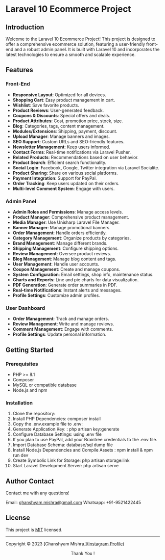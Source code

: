 # Laravel 10 Ecommerce Project

## Introduction

Welcome to the Laravel 10 Ecommerce Project! This project is designed to offer a comprehensive ecommerce solution, featuring a user-friendly front-end and a robust admin panel. It is built with Laravel 10 and incorporates the latest technologies to ensure a smooth and scalable experience.

## Features

### Front-End
- **Responsive Layout**: Optimized for all devices.
- **Shopping Cart**: Easy product management in cart.
- **Wishlist**: Save favorite products.
- **Product Reviews**: User-generated feedback.
- **Coupons & Discounts**: Special offers and deals.
- **Product Attributes**: Cost, promotion price, stock, size.
- **Blog**: Categories, tags, content management.
- **Modules/Extensions**: Shipping, payment, discount.
- **Upload Manager**: Manage banners and images.
- **SEO Support**: Custom URLs and SEO-friendly features.
- **Newsletter Management**: Keep users informed.
- **Contact Forms**: Real-time notifications via Laravel Pusher.
- **Related Products**: Recommendations based on user behavior.
- **Product Search**: Efficient search functionality.
- **Social Login**: Facebook, Google, Twitter integration via Laravel Socialite.
- **Product Sharing**: Share on various social platforms.
- **Payment Integration**: Support for PayPal.
- **Order Tracking**: Keep users updated on their orders.
- **Multi-level Comment System**: Engage with users.

### Admin Panel
- **Admin Roles and Permissions**: Manage access levels.
- **Product Manager**: Comprehensive product management.
- **Media Manager**: Use Unisharp Laravel File Manager.
- **Banner Manager**: Manage promotional banners.
- **Order Management**: Handle orders efficiently.
- **Category Management**: Organize products by categories.
- **Brand Management**: Manage different brands.
- **Shipping Management**: Configure shipping options.
- **Review Management**: Oversee product reviews.
- **Blog Management**: Manage blog content and tags.
- **User Management**: Handle user accounts.
- **Coupon Management**: Create and manage coupons.
- **System Configuration**: Email settings, shop info, maintenance status.
- **Charts and Reports**: Line and pie charts for data visualization.
- **PDF Generation**: Generate order summaries in PDF.
- **Real-time Notifications**: Instant alerts and messages.
- **Profile Settings**: Customize admin profiles.

### User Dashboard
- **Order Management**: Track and manage orders.
- **Review Management**: Write and manage reviews.
- **Comment Management**: Engage with comments.
- **Profile Settings**: Update personal information.

## Getting Started

### Prerequisites
- PHP >= 8.1
- Composer
- MySQL or compatible database
- Node.js and npm

### Installation
1. Clone the repository: 
2. Install PHP Dependencies: composer install
3. Copy the .env.example file to .env:
4. Generate Application Key: : php artisan key:generate
5. Configure Database Settings: using .env file
6. If you plan to use PayPal, add your Braintree credentials to the .env file.
7. Import Database Schema: database/sql dump file
8. Install Node.js Dependencies and Compile Assets : npm install & npm run dev
9. Create Symbolic Link for Storage:  php artisan storage:link
10. Start Laravel Development Server: php artisan serve
 
 
 ## Author Contact
  Contact me with any questions!<br>

  Email: ghanshyam.mishra@gmail.com
  Whatsapp: +91-9521422445

  ## License
  This project is [MIT](https://choosealicense.com/licenses/mit/) licensed.<br />
<hr>
  Copyright © 2023 [Ghanshyam Mishra.](<a href="https://www.instagram.com/webstack_development/?hl=en">Instagram Profile</a>)
  
<p style="text-align:center">Thank You !</p>
